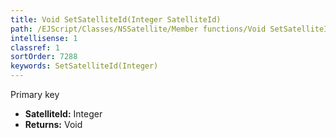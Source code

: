 ```yaml
---
title: Void SetSatelliteId(Integer SatelliteId)
path: /EJScript/Classes/NSSatellite/Member functions/Void SetSatelliteId(Integer p_0)
intellisense: 1
classref: 1
sortOrder: 7288
keywords: SetSatelliteId(Integer)
---
```



Primary key



* **SatelliteId:** Integer
* **Returns:** Void


